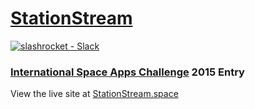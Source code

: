 # [StationStream](https://stationstream.space)

[![slashrocket - Slack](https://slashrocket-slackin.herokuapp.com/badge.svg)](https://slashrocket.github.io)

### [International Space Apps Challenge](https://2015.spaceappschallenge.org/project/stationstream/) 2015 Entry

View the live site at [StationStream.space](https://stationstream.space)

